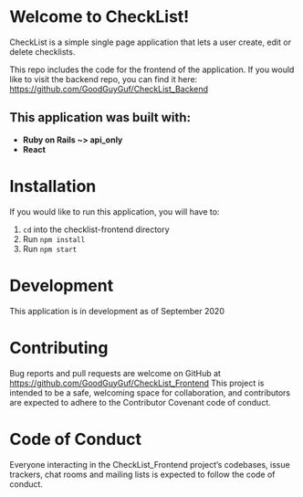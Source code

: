 # Welcome to CheckList!

CheckList is a simple single page application that lets a user create, edit or delete checklists.

This repo includes the code for the frontend of the application. If you would like to visit the backend repo, you can find it here: https://github.com/GoodGuyGuf/CheckList_Backend

## This application was built with:

- **Ruby on Rails ~> api_only**
- **React**

# Installation
If you would like to run this application, you will have to:

1. `cd` into the checklist-frontend directory
2. Run `npm install`
3. Run `npm start`

# Development
This application is in development as of September 2020

# Contributing
Bug reports and pull requests are welcome on GitHub at https://github.com/GoodGuyGuf/CheckList_Frontend This project is intended to be a safe, welcoming space for collaboration, and contributors are expected to adhere to the Contributor Covenant code of conduct.

# Code of Conduct
Everyone interacting in the CheckList_Frontend project’s codebases, issue trackers, chat rooms and mailing lists is expected to follow the code of conduct.